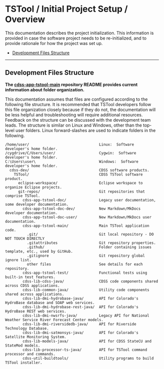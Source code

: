# TSTool / Initial Project Setup / Overview ##

This documentation describes the project initialization.
This information is provided in case the software project needs to be
re-initialized, and to provide rationale for how the project was set up.

* [Development Files Structure](#development-files-structure)

------------------

## Development Files Structure ##

**The [cdss-app-tstool-main](https://github.com/OpenCDSS/cdss-app-tstool-doc-dev)
repository README provides current information about folder organization.**

This documentation assumes that files are configured according to the following file structure.
It is recommended that TSTool developers follow this file organization closely because if they do not,
the documentation will be less helpful and troubleshooting will require additional resources.
Feedback on the structure can be discussed with the development team leads.
The structure is similar on Linux and Windows, other than the top-level user folders.
Linux forward-slashes are used to indicate folders in the following.

```text
/home/user/                                Linux:  Software developer's home folder.
/cygdrive/C/Users/user/                    Cygwin:  Software developer's home folder.
C:\Users\user\                             Windows:  Software developer's home folder.
  cdss-dev/                                CDSS software products.
    TSTool/                                CDSS TSTool software product.
      eclipse-workspace/                   Eclipse workspace to organize Eclipse projects.
      git-repos/                           Git repositories that comprise TSTool.
        cdss-app-tstool-doc/               Legacy user documentation, some developer documentation.
        cdss-app-tstool-doc-dev/           New Markdown/MkDocs developer documentation.
        cdss-app-tstool-doc-user/          New Markdown/MkDocs user documentation.
        cdss-app-tstool-main/              Main TSTool application code.
          .git/                            Git local repository - DO NOT TOUCH DIRECTLY
          .gitattributes                   Git repository properties.
          .github/                         Folder containing issues template, etc., used by GitHub.
          .gitignore                       Git repository global ignore list.
          other files                      See details for each repository.
        cdss-app-tstool-test/              Functional tests using built-in test features.
        cdss-lib-cdss-java/                CDSS code components shared across CDSS applications.
        cdss-lib-common-java/              Utility code components shared across applications.
        cdss-lib-dmi-hydrobase-java/       API for Colorado's HydroBase database and SOAP web services.
        cdss-lib-dmi-hydrobase-rest-java/  API for Colorado's HydroBase REST web services.
        cdss-lib-dmi-nwsrfs-java/          Legacy API for National Weather Service River Forecast Center models.
        cdss-lib-dmi-riversidedb-java/     API for Riverside Technology Database.
        cdss-lib-dmi-satmonsys-java/       API for Colorado's Satellite Monitoring System.
        cdss-lib-models-java/              API for CDSS StateCU and StateMod models.
        cdss-lib-processor-ts-java/        API for TSTool command processor and commands.
        cdss-util-buildtools/              Utility programs to build TSTool installer.
```
